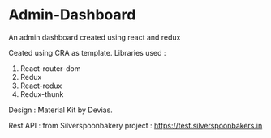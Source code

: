 # Admin-Dashboard
 An admin dashboard created using react and redux 

 Ceated using CRA as template.
 Libraries used : 
   1. React-router-dom
   2. Redux
   3. React-redux
   4. Redux-thunk

 Design : Material Kit by Devias.
 
 Rest API : from Silverspoonbakery project : https://test.silverspoonbakers.in
 
